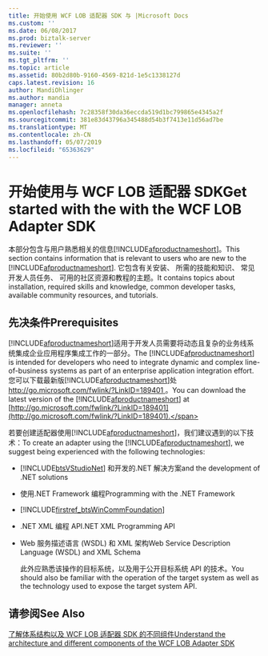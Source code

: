 ```yaml
---
title: 开始使用 WCF LOB 适配器 SDK 与 |Microsoft Docs
ms.custom: ''
ms.date: 06/08/2017
ms.prod: biztalk-server
ms.reviewer: ''
ms.suite: ''
ms.tgt_pltfrm: ''
ms.topic: article
ms.assetid: 80b2d80b-9160-4569-821d-1e5c1338127d
caps.latest.revision: 16
author: MandiOhlinger
ms.author: mandia
manager: anneta
ms.openlocfilehash: 7c28358f30da36eccda519d1bc799865e4345a2f
ms.sourcegitcommit: 381e83d43796a345488d54b3f7413e11d56ad7be
ms.translationtype: MT
ms.contentlocale: zh-CN
ms.lasthandoff: 05/07/2019
ms.locfileid: "65363629"
---
```

# <a name="get-started-with-the-with-the-wcf-lob-adapter-sdk"></a><span data-ttu-id="564c1-102">开始使用与 WCF LOB 适配器 SDK</span><span class="sxs-lookup"><span data-stu-id="564c1-102">Get started with the with the WCF LOB Adapter SDK</span></span>
<span data-ttu-id="564c1-103">本部分包含与用户熟悉相关的信息[!INCLUDE[afproductnameshort](../../includes/afproductnameshort-md.md)]。</span><span class="sxs-lookup"><span data-stu-id="564c1-103">This section contains information that is relevant to users who are new to the [!INCLUDE[afproductnameshort](../../includes/afproductnameshort-md.md)].</span></span> <span data-ttu-id="564c1-104">它包含有关安装、 所需的技能和知识、 常见开发人员任务、 可用的社区资源和教程的主题。</span><span class="sxs-lookup"><span data-stu-id="564c1-104">It contains topics about installation, required skills and knowledge, common developer tasks, available community resources, and tutorials.</span></span>  

## <a name="prerequisites"></a><span data-ttu-id="564c1-105">先决条件</span><span class="sxs-lookup"><span data-stu-id="564c1-105">Prerequisites</span></span>

<span data-ttu-id="564c1-106">[!INCLUDE[afproductnameshort](../../includes/afproductnameshort-md.md)]适用于开发人员需要将动态且复杂的业务线系统集成企业应用程序集成工作的一部分。</span><span class="sxs-lookup"><span data-stu-id="564c1-106">The [!INCLUDE[afproductnameshort](../../includes/afproductnameshort-md.md)] is intended for developers who need to integrate dynamic and complex line-of-business systems as part of an enterprise application integration effort.</span></span> <span data-ttu-id="564c1-107">您可以下载最新版[!INCLUDE[afproductnameshort](../../includes/afproductnameshort-md.md)]处[ http://go.microsoft.com/fwlink/?LinkID=189401 ](http://go.microsoft.com/fwlink/?LinkID=189401)。</span><span class="sxs-lookup"><span data-stu-id="564c1-107">You can download the latest version of the [!INCLUDE[afproductnameshort](../../includes/afproductnameshort-md.md)] at [http://go.microsoft.com/fwlink/?LinkID=189401](http://go.microsoft.com/fwlink/?LinkID=189401).</span></span>  
  
 <span data-ttu-id="564c1-108">若要创建适配器使用[!INCLUDE[afproductnameshort](../../includes/afproductnameshort-md.md)]，我们建议遇到的以下技术：</span><span class="sxs-lookup"><span data-stu-id="564c1-108">To create an adapter using the [!INCLUDE[afproductnameshort](../../includes/afproductnameshort-md.md)], we suggest being experienced with the following technologies:</span></span>  
  
- [!INCLUDE[btsVStudioNet](../../includes/btsvstudionet-md.md)] <span data-ttu-id="564c1-109">和开发的.NET 解决方案</span><span class="sxs-lookup"><span data-stu-id="564c1-109">and the development of .NET solutions</span></span>  
  
- <span data-ttu-id="564c1-110">使用.NET Framework 编程</span><span class="sxs-lookup"><span data-stu-id="564c1-110">Programming with the .NET Framework</span></span>  
  
- [!INCLUDE[firstref_btsWinCommFoundation](../../includes/firstref-btswincommfoundation-md.md)]  
  
- <span data-ttu-id="564c1-111">.NET XML 编程 API</span><span class="sxs-lookup"><span data-stu-id="564c1-111">.NET XML Programming API</span></span>  
  
- <span data-ttu-id="564c1-112">Web 服务描述语言 (WSDL) 和 XML 架构</span><span class="sxs-lookup"><span data-stu-id="564c1-112">Web Service Description Language (WSDL) and XML Schema</span></span>  
  
  <span data-ttu-id="564c1-113">此外应熟悉该操作的目标系统，以及用于公开目标系统 API 的技术。</span><span class="sxs-lookup"><span data-stu-id="564c1-113">You should also be familiar with the operation of the target system as well as the technology used to expose the target system API.</span></span>    

  
## <a name="see-also"></a><span data-ttu-id="564c1-114">请参阅</span><span class="sxs-lookup"><span data-stu-id="564c1-114">See Also</span></span>  
[<span data-ttu-id="564c1-115">了解体系结构以及 WCF LOB 适配器 SDK 的不同组件</span><span class="sxs-lookup"><span data-stu-id="564c1-115">Understand the architecture and different components of the WCF LOB Adapter SDK</span></span>](understand-the-architecture-and-different-components-of-the-wcf-lob-adapter-sdk.md)
